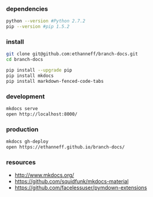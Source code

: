 ### dependencies 

```bash
python --version #Python 2.7.2
pip --version #pip 1.5.2
```

### install

```bash
git clone git@github.com:ethanneff/branch-docs.git
cd branch-docs
```

```bash
pip install --upgrade pip
pip install mkdocs
pip install markdown-fenced-code-tabs
```

### development

```bash
mkdocs serve
open http://localhost:8000/
```

### production

```bash
mkdocs gh-deploy
open https://ethanneff.github.io/branch-docs/
```

### resources
- http://www.mkdocs.org/
- https://github.com/squidfunk/mkdocs-material
- https://github.com/facelessuser/pymdown-extensions